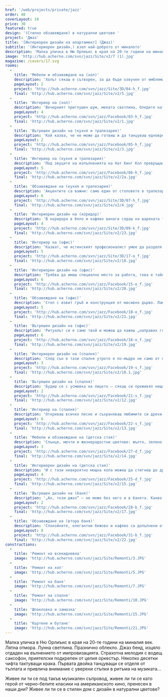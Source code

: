 ```yaml
---
href: '/web/projects/private/jazz' 
order: 48
coverLayout: 10
price: 30
featured: true
design: '(Стилно обзавеждане) в натурални цветове '
project: 'Джаз'
title: '[Интериорен дизайн на апартамент] (Джаз)'
subtitle: '(Интериорен дизайн,) взел най-доброто от миналото'
description: 'Малка уличка в Ню Орлиънс в края на 20-те години на миналия век. Лятна отмора. Лунна светлина. Празнично облекло. Джаз бенд, изцяло отдаден на вълнението от импровизацията. Страхотна мелодия с водещ саксофон, приятелски подкрепен от целия оркестър. Няколко десетки чифта тактуващи крака. Първата двойка танцуващи се отделя от тълпата и привлича внимание с уверени стъпки в ритъма на музиката…'
image: 'http://hub.acherno.com/svn/jazz/Site/v2/7 (1).jpg'
magazine: /covers/17.svg
rooms:
  -
    title: 'Мебели и обзавеждане на (хол)'
    description: 'Холът сякаш е сътворен, за да бъде озвучен от емблематични джаз парчета. Денят стартира с чаша ароматно тъмно кафе и с ведрия, неподражаем стил на Луи Прима. Съвсем близо са подредени любимите книги и албуми. Само се пресегни. '
    pageLayout: 2
    project: 'http://hub.acherno.com/svn/jazz/Site/3D/04-h_f.jpg'
    final: 'http://hub.acherno.com/svn/jazz/Site/v2/5.jpg'
  -
    title: 'Интериор на (хол)'
    description: 'Вечерният приглушен шум, меката светлина, бледите натурални тонове, декоративните бели тухли са перфектният фон за релакс с освежаващо питие, когато си потънал в прегръдките на един от двата дивана.'
    pageLayout: 4
    project: 'http://hub.acherno.com/svn/jazz/Facebook/03-h_f.jpg'
    final: 'http://hub.acherno.com/svn/jazz/Site/v2/1.jpg'
  -
    title: 'Вътрешен дизайн на (кухня и трапезария)'
    description: 'Кой казва, че не може да готвиш и да танцуваш едновременно? Стъпка напред, а после встрани, точно така! И още щипка бял пипер в соса, къкрещ на котлона.'
    pageLayout: 2
    project: 'http://hub.acherno.com/svn/jazz/Facebook/05-h_f.jpg'
    final: 'http://hub.acherno.com/svn/jazz/Site/v2/3.jpg'
  -
    title: 'Интериор на (кухня и трапезария)'
    description: 'Под звуците на изпълненията на Нат Кинг Кол превръщаш вечерта в незабравим момент благодарение на малките неща и на любовта, която влагаш във всичко, което правиш.'
    pageLayout: 5
    project: 'http://hub.acherno.com/svn/jazz/Facebook/06-h_f.jpg'
    final: 'http://hub.acherno.com/svn/jazz/Site/v2/2a.jpg'
  -
    title: 'Обзавеждане на (кухня и трапезария)'
    description: 'Акцентите са важни: само един от столовете в трапезарията е пъстър. Както само някои срещи оставят отпечатък.'
    pageLayout: 6
    project: 'http://hub.acherno.com/svn/jazz/Site/3D/07-h_f.jpg'
    final: 'http://hub.acherno.com/svn/jazz/Site/v2/4.jpg'
  -
    title: 'Интериорен дизайн на (коридор)'
    description: 'В коридора в бяло и кафяво винаги сядаш на шарената табуретка на ивици. И как можеш да пропуснеш, като тапицерията привлича със своеобразен чар?'
    pageLayout: 4
    project: 'http://hub.acherno.com/svn/jazz/Site/3D/09-k_f.jpg'
    final: 'http://hub.acherno.com/svn/jazz/Site/v2/23.jpg'
  -
    title: 'Интериор на (офис)'
    description: 'Казват, че истинският професионалист умее да разделя работата от удоволствието, кариерата от времето за семейството. Как се работи с цялата сериозност, на която си способен, у дома?'
    pageLayout: 5
    project: 'http://hub.acherno.com/svn/jazz/Site/3D/17-o_f.jpg'
    final: 'http://hub.acherno.com/svn/jazz/Site/v2/18.jpg'
  -
    title: 'Интериорен дизайн на (офис)'
    description: 'Трябва да имаш специално място за работа, това е тайната. Скосен таван, елегантни мебели в благородно тъмен дървесен нюанс.'
    pageLayout: 6
    project: 'http://hub.acherno.com/svn/jazz/Facebook/15-o_f.jpg'
    final: 'http://hub.acherno.com/svn/jazz/Site/v2/20.jpg'
  -
    title: 'Обзавеждане на (офис)'
    description: 'Стол с извит гръб и конструкция от масивно дърво. Лампа за четене, която е като извадена от някоя стара градска библиотека. Часовник. Пластика.'
    pageLayout: 5
    project: 'http://hub.acherno.com/svn/jazz/Facebook/18-o_f.jpg'
    final: 'http://hub.acherno.com/svn/jazz/Site/v2/21.jpg'
  -
    title: 'Вътрешен дизайн на (офис)'
    description: 'Ритуалът си е само твой и можеш да кажеш „направих го по моя начин“, както изпя Франк Синатра някога.'
    pageLayout: 6
    project: 'http://hub.acherno.com/svn/jazz/Facebook/16-o_f.jpg'
    final: 'http://hub.acherno.com/svn/jazz/Site/v2/19.jpg'
  -
    title: 'Интериорен дизайн на (спалня)'
    description: 'След сън в тази спалня утрото е по-мъдро не само от предходната вечер, но и от предишното утро. Спиш като на облак. '
    pageLayout: 3
    project: 'http://hub.acherno.com/svn/jazz/Facebook/19-s_f.jpg'
    final: 'http://hub.acherno.com/svn/jazz/Site/v2/10.1.jpg'
  -
    title: 'Вътрешен дизайн на (спалня)'
    description: 'Будиш се с усмивка на лицето – сякаш си преживял нещо забележително в съня си – най-малкото концерт на Ела Фицджералд'
    pageLayout: 2
    project: 'http://hub.acherno.com/svn/jazz/Facebook/21-s_f.jpg'
    final: 'http://hub.acherno.com/svn/jazz/Site/v2/12.jpg'
  -
    title: 'Интериор на (спалня)'
    description: 'Откриваш всичко лесно и съхраняваш любимите си дрехи и вещи успешно, за да им се радваш по-дълго време.'
    pageLayout: 6
    project: 'http://hub.acherno.com/svn/jazz/Facebook/22-s_f.jpg'
    final: 'http://hub.acherno.com/svn/jazz/Site/v2/13.jpg'
  -
    title: 'Мебели и обзавеждане на (детска стая)'
    description: 'Слънце, мечти и жизнерадостни цветове: жълто, зелено, синьо. Анимационни герои, играчки, килим с улици, виещи се по него.'
    pageLayout: 3
    project: 'http://hub.acherno.com/svn/jazz/Facebook/27-d_f.jpg'
    final: 'http://hub.acherno.com/svn/jazz/Site/v2/14.jpg'
  -
    title: 'Интериорен дизайн на (детска стая)'
    description: 'И с тази невероятно мощна кола можеш да стигнеш до другия край на града само за един миг, виждаш ли?'
    pageLayout: 4
    project: 'http://hub.acherno.com/svn/jazz/Facebook/25-d_f.jpg'
    final: 'http://hub.acherno.com/svn/jazz/Site/v2/15.jpg'
  -
    title: 'Вътрешен дизайн на (баня)'
    description: '„Ах, този джаз“ – не може без него и в банята. Какво по-хубаво от това, да му се насладиш, докато си взимаш гореща вана с ароматни масла след дългия ден? Около теб: бежово, кафяво, стилизирани папратови листа. '
    pageLayout: 2
    project: 'http://hub.acherno.com/svn/jazz/Facebook/28-b_f.jpg'
    final: 'http://hub.acherno.com/svn/jazz/Site/v2/17.jpg'
  -
    title: 'Обзавеждане на (втора баня)'
    description: 'Спокойните, елегантни бежово и кафяво са допълнени от свежото зелено на бамбука. Отвори очи, поеми си дъх и си попей на воля, знаеш, че никой не може да пее зле под душа.'
    pageLayout: 8
    project: 'http://hub.acherno.com/svn/jazz/Facebook/31-b_f.jpg'
    final: 'http://hub.acherno.com/svn/jazz/Site/v2/22.jpg'
constructions:
  - 
    title: 'Ремонт на всекидневна'
    image: 'http://hub.acherno.com/svn/jazz/Site/Remonti/3.JPG'
  - 
    title: 'Ремонт на хол'
    image: 'http://hub.acherno.com/svn/jazz/Site/Remonti/5.JPG'
  - 
    title: 'Ремонт на баня'
    image: 'http://hub.acherno.com/svn/jazz/Site/Remonti/7.JPG'
  - 
    title: 'Ремонт на спалня'
    image: 'http://hub.acherno.com/svn/jazz/Site/Remonti/10.JPG'
  - 
    title: 'Шпакловка и замазка'
    image: 'http://hub.acherno.com/svn/jazz/Site/Remonti/15.JPG'
  - 
    title: 'Къртене и бутане'
    image: 'http://hub.acherno.com/svn/jazz/Site/Remonti/21.JPG'
---
```

Малка уличка в Ню Орлиънс в края на 20-те години на миналия век. Лятна отмора. Лунна светлина. Празнично облекло. Джаз бенд, изцяло отдаден на вълнението от импровизацията. Страхотна мелодия с водещ саксофон, приятелски подкрепен от целия оркестър. Няколко десетки чифта тактуващи крака. Първата двойка танцуващи се отделя от тълпата и привлича внимание с уверени стъпки в ритъма на музиката…

Живее ли ти се под такъв музикален съпровод, живее ли ти се като герой от черно-белите класики на американското кино, пренесен в наши дни? Живее ли ти се в стилен дом с дизайн в натурални цветове?
